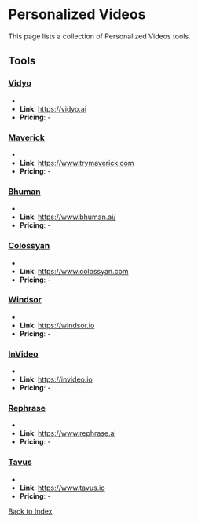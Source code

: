# Personalized Videos

This page lists a collection of Personalized Videos tools.

## Tools

### [Vidyo](https://vidyo.ai)
-
- **Link**: https://vidyo.ai
- **Pricing**: -

### [Maverick](https://www.trymaverick.com)
-
- **Link**: https://www.trymaverick.com
- **Pricing**: -

### [Bhuman](https://www.bhuman.ai/)
-
- **Link**: https://www.bhuman.ai/
- **Pricing**: -

### [Colossyan](https://www.colossyan.com)
-
- **Link**: https://www.colossyan.com
- **Pricing**: -

### [Windsor](https://windsor.io)
-
- **Link**: https://windsor.io
- **Pricing**: -

### [InVideo](https://invideo.io)
-
- **Link**: https://invideo.io
- **Pricing**: -

### [Rephrase](https://www.rephrase.ai)
-
- **Link**: https://www.rephrase.ai
- **Pricing**: -

### [Tavus](https://www.tavus.io)
-
- **Link**: https://www.tavus.io
- **Pricing**: -


[Back to Index](./README.MD)